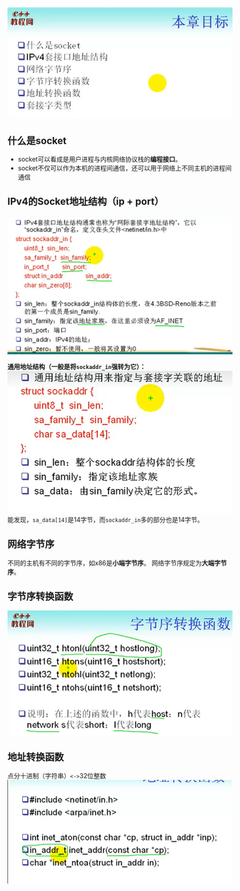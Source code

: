 ![](../../img/Pasted%20image%2020220902200947.png)
## 什么是socket
- socket可以看成是用户进程与内核网络协议栈的**编程接口**。
- socket不仅可以作为本机的进程间通信，还可以用于网络上不同主机的进程间通信

## IPv4的Socket地址结构（ip + port）
![](../../img/Pasted%20image%2020220902201848.png)

**通用地址结构（一般是将`sockaddr_in`强转为它）：**
![](../../img/Pasted%20image%2020220902202306.png)
能发现，`sa_data[14]`是14字节，而`sockaddr_in`多的部分也是14字节。

## 网络字节序
不同的主机有不同的字节序，如x86是**小端字节序**。
网络字节序规定为**大端字节序**。

## 字节序转换函数
![](../../img/Pasted%20image%2020220902202609.png)


## 地址转换函数
点分十进制（字符串）`<->`32位整数
![](../../img/Pasted%20image%2020220902202835.png)